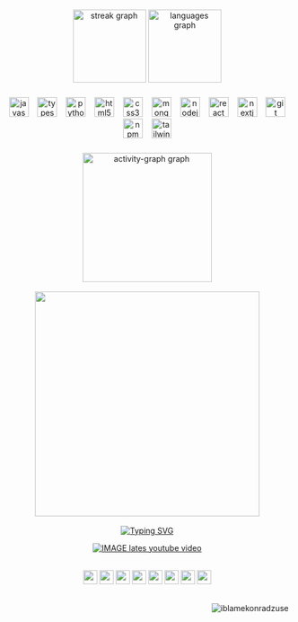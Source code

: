 
###


<div align="center">
  <img src="https://streak-stats.demolab.com?user=iblamekonradzuse&locale=en&mode=daily&theme=gruvbox&hide_border=true&border_radius=5" height="130" alt="streak graph"  />
  <img src="https://github-readme-stats.vercel.app/api/top-langs?username=iblamekonradzuse&locale=en&hide_title=false&layout=compact&card_width=320&langs_count=5&theme=gruvbox&hide_border=true" height="130" alt="languages graph"  />
</div>

###


###

<div align="center">
  <img src="https://cdn.jsdelivr.net/gh/devicons/devicon/icons/javascript/javascript-original.svg" height="35" alt="javascript logo"  />
  <img width="8" />
  <img src="https://cdn.jsdelivr.net/gh/devicons/devicon/icons/typescript/typescript-original.svg" height="35" alt="typescript logo"  />
  <img width="8" />
  <img src="https://cdn.jsdelivr.net/gh/devicons/devicon/icons/python/python-original.svg" height="35" alt="python logo"  />
  <img width="8" />
  <img src="https://cdn.jsdelivr.net/gh/devicons/devicon/icons/html5/html5-original.svg" height="35" alt="html5 logo"  />
  <img width="8" />
  <img src="https://cdn.jsdelivr.net/gh/devicons/devicon/icons/css3/css3-original.svg" height="35" alt="css3 logo"  />
  <img width="8" />
  <img src="https://cdn.jsdelivr.net/gh/devicons/devicon/icons/mongodb/mongodb-original.svg" height="35" alt="mongodb logo"  />
  <img width="8" />
  <img src="https://cdn.jsdelivr.net/gh/devicons/devicon/icons/nodejs/nodejs-original.svg" height="35" alt="nodejs logo"  />
  <img width="8" />
  <img src="https://cdn.jsdelivr.net/gh/devicons/devicon/icons/react/react-original.svg" height="35" alt="react logo"  />
  <img width="8" />
  <img src="https://cdn.jsdelivr.net/gh/devicons/devicon/icons/nextjs/nextjs-original.svg" height="35" alt="nextjs logo"  />
  <img width="8" />

  <img src="https://cdn.jsdelivr.net/gh/devicons/devicon/icons/git/git-original.svg" height="35" alt="git logo"  />
  <img width="8" />
  <img src="https://cdn.jsdelivr.net/gh/devicons/devicon/icons/npm/npm-original-wordmark.svg" height="35" alt="npm logo"  />
  <img width="8" />
  <img src="https://cdn.jsdelivr.net/gh/devicons/devicon/icons/tailwindcss/tailwindcss-original-wordmark.svg" height="35" alt="tailwindcss logo"  />
  <img width="8" />
</div>

###



###


<div align="center">
  <img src="https://github-readme-activity-graph.vercel.app/graph?username=iblamekonradzuse&radius=16&theme=gruvbox&area=true&order=5&hide_border=true&hide_title=true" height="230" alt="activity-graph graph"/> </div>
  <br> 
<div align="center">   
 <img src=https://i.imgur.com/9MtlMP7.png height="400" />
  </div> 
<br/>

<div align="center"> 
 <a href="https://git.io/typing-svg"><img src="https://readme-typing-svg.demolab.com?font=Oswald&weight=800&size=25&pause=1000&color=665C54&center=true&vCenter=true&random=false&width=435&lines=CLICK+DOWN+THERE+!;TO+SEE+MY+LATEST+VIDEO!" alt="Typing SVG" /></a> 
  
[![IMAGE lates youtube video](https://img.youtube.com/vi/N2NfB4sp1Zo/0.jpg)](https://www.youtube.com/watch?v=N2NfB4sp1Zo)

</div> 
  
  <div align="center"> 
<br />
 <img src=https://ziadoua.github.io/m3-Markdown-Badges/badges/EndeavourOS/endeavouros1.svg height="25" /> <img src=https://ziadoua.github.io/m3-Markdown-Badges/badges/KaliLinux/kalilinux1.svg height="25" /> <img src=https://ziadoua.github.io/m3-Markdown-Badges/badges/macOS/macos3.svg height="25" /> <img src=https://ziadoua.github.io/m3-Markdown-Badges/badges/TailsOS/tailsos1.svg height="25" />  <img src=https://ziadoua.github.io/m3-Markdown-Badges/badges/Arch/arch1.svg height="25" />  <img src=https://ziadoua.github.io/m3-Markdown-Badges/badges/Neovim/neovim2.svg height="25" /> <img src=https://ziadoua.github.io/m3-Markdown-Badges/badges/Obsidian/obsidian1.svg height="25" /> <img src=https://ziadoua.github.io/m3-Markdown-Badges/badges/Shell/shell3.svg height="25" /> 
</div>

<br/>

<p align="right"> <img src="https://komarev.com/ghpvc/?username=iblamekonradzuse&label=Profile%20views&color=3c3836&label=clicks&style=for-the-badge" alt="iblamekonradzuse" /> </p>

